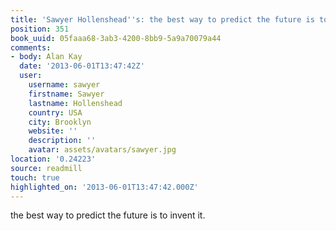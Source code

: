 ```yaml
---
title: 'Sawyer Hollenshead''s: the best way to predict the future is to invent it.'
position: 351
book_uuid: 05faaa68-3ab3-4200-8bb9-5a9a70079a44
comments:
- body: Alan Kay
  date: '2013-06-01T13:47:42Z'
  user:
    username: sawyer
    firstname: Sawyer
    lastname: Hollenshead
    country: USA
    city: Brooklyn
    website: ''
    description: ''
    avatar: assets/avatars/sawyer.jpg
location: '0.24223'
source: readmill
touch: true
highlighted_on: '2013-06-01T13:47:42.000Z'
---
```


the best way to predict the future is to invent it.